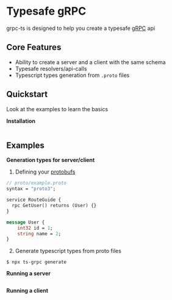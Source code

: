 # Typesafe gRPC

grpc-ts is designed to help you create a typesafe [gRPC](https://grpc.io/) api

## Core Features

- Ability to create a server and a client with the same schema
- Typesafe resolvers/api-calls
- Typescript types generation from `.proto` files

## Quickstart

Look at the examples to learn the basics

**Installation**

```
```

## Examples

**Generation types for server/client**

1. Defining your [protobufs](https://developers.google.com/protocol-buffers/docs/overview)

```protobuf
// proto/example.proto
syntax = "proto3";

service RouteGuide {
  rpc GetUser() returns (User) {}
}

message User {
	int32 id = 1;
	string name = 2;
}
```

2. Generate typescript types from proto files

```
$ npx ts-grpc generate
```

**Running a server**

```typescript
```

**Running a client**

```typescript
```

